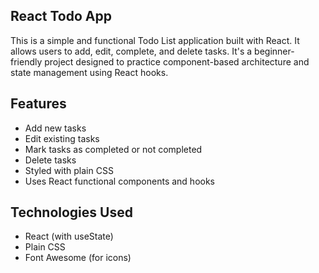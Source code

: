 ## React Todo App

This is a simple and functional Todo List application built with React. It allows users to add, edit, complete, and delete tasks. It's a beginner-friendly project designed to practice component-based architecture and state management using React hooks.

## Features

- Add new tasks
- Edit existing tasks
- Mark tasks as completed or not completed
- Delete tasks
- Styled with plain CSS
- Uses React functional components and hooks

## Technologies Used

- React (with useState)
- Plain CSS
- Font Awesome (for icons)

